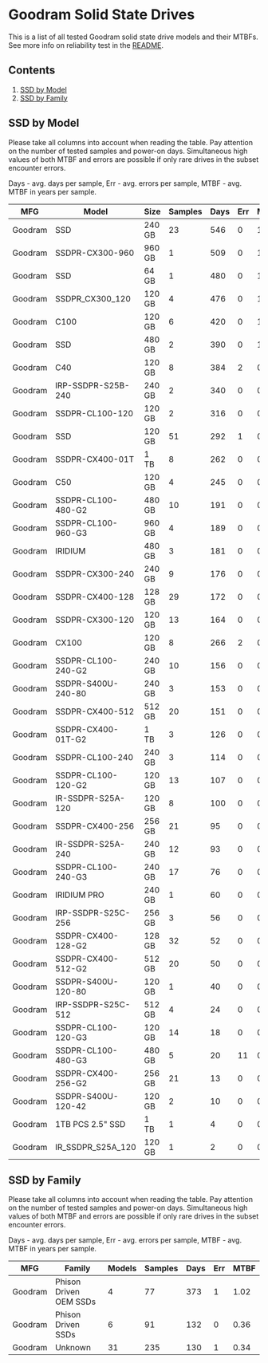 Goodram Solid State Drives
==========================

This is a list of all tested Goodram solid state drive models and their MTBFs. See
more info on reliability test in the [README](https://github.com/linuxhw/SMART).

Contents
--------

1. [ SSD by Model  ](#ssd-by-model)
2. [ SSD by Family ](#ssd-by-family)

SSD by Model
------------

Please take all columns into account when reading the table. Pay attention on the
number of tested samples and power-on days. Simultaneous high values of both MTBF
and errors are possible if only rare drives in the subset encounter errors.

Days - avg. days per sample,
Err  - avg. errors per sample,
MTBF - avg. MTBF in years per sample.

| MFG       | Model              | Size   | Samples | Days  | Err   | MTBF |
|-----------|--------------------|--------|---------|-------|-------|------|
| Goodram   | SSD                | 240 GB | 23      | 546   | 0     | 1.50   |
| Goodram   | SSDPR-CX300-960    | 960 GB | 1       | 509   | 0     | 1.40   |
| Goodram   | SSD                | 64 GB  | 1       | 480   | 0     | 1.32   |
| Goodram   | SSDPR_CX300_120    | 120 GB | 4       | 476   | 0     | 1.30   |
| Goodram   | C100               | 120 GB | 6       | 420   | 0     | 1.15   |
| Goodram   | SSD                | 480 GB | 2       | 390   | 0     | 1.07   |
| Goodram   | C40                | 120 GB | 8       | 384   | 2     | 0.98   |
| Goodram   | IRP-SSDPR-S25B-240 | 240 GB | 2       | 340   | 0     | 0.93   |
| Goodram   | SSDPR-CL100-120    | 120 GB | 2       | 316   | 0     | 0.87   |
| Goodram   | SSD                | 120 GB | 51      | 292   | 1     | 0.80   |
| Goodram   | SSDPR-CX400-01T    | 1 TB   | 8       | 262   | 0     | 0.72   |
| Goodram   | C50                | 120 GB | 4       | 245   | 0     | 0.67   |
| Goodram   | SSDPR-CL100-480-G2 | 480 GB | 10      | 191   | 0     | 0.52   |
| Goodram   | SSDPR-CL100-960-G3 | 960 GB | 4       | 189   | 0     | 0.52   |
| Goodram   | IRIDIUM            | 480 GB | 3       | 181   | 0     | 0.50   |
| Goodram   | SSDPR-CX300-240    | 240 GB | 9       | 176   | 0     | 0.48   |
| Goodram   | SSDPR-CX400-128    | 128 GB | 29      | 172   | 0     | 0.47   |
| Goodram   | SSDPR-CX300-120    | 120 GB | 13      | 164   | 0     | 0.45   |
| Goodram   | CX100              | 120 GB | 8       | 266   | 2     | 0.44   |
| Goodram   | SSDPR-CL100-240-G2 | 240 GB | 10      | 156   | 0     | 0.43   |
| Goodram   | SSDPR-S400U-240-80 | 240 GB | 3       | 153   | 0     | 0.42   |
| Goodram   | SSDPR-CX400-512    | 512 GB | 20      | 151   | 0     | 0.42   |
| Goodram   | SSDPR-CX400-01T-G2 | 1 TB   | 3       | 126   | 0     | 0.35   |
| Goodram   | SSDPR-CL100-240    | 240 GB | 3       | 114   | 0     | 0.31   |
| Goodram   | SSDPR-CL100-120-G2 | 120 GB | 13      | 107   | 0     | 0.30   |
| Goodram   | IR-SSDPR-S25A-120  | 120 GB | 8       | 100   | 0     | 0.28   |
| Goodram   | SSDPR-CX400-256    | 256 GB | 21      | 95    | 0     | 0.26   |
| Goodram   | IR-SSDPR-S25A-240  | 240 GB | 12      | 93    | 0     | 0.26   |
| Goodram   | SSDPR-CL100-240-G3 | 240 GB | 17      | 76    | 0     | 0.21   |
| Goodram   | IRIDIUM PRO        | 240 GB | 1       | 60    | 0     | 0.17   |
| Goodram   | IRP-SSDPR-S25C-256 | 256 GB | 3       | 56    | 0     | 0.15   |
| Goodram   | SSDPR-CX400-128-G2 | 128 GB | 32      | 52    | 0     | 0.14   |
| Goodram   | SSDPR-CX400-512-G2 | 512 GB | 20      | 50    | 0     | 0.14   |
| Goodram   | SSDPR-S400U-120-80 | 120 GB | 1       | 40    | 0     | 0.11   |
| Goodram   | IRP-SSDPR-S25C-512 | 512 GB | 4       | 24    | 0     | 0.07   |
| Goodram   | SSDPR-CL100-120-G3 | 120 GB | 14      | 18    | 0     | 0.05   |
| Goodram   | SSDPR-CL100-480-G3 | 480 GB | 5       | 20    | 11    | 0.04   |
| Goodram   | SSDPR-CX400-256-G2 | 256 GB | 21      | 13    | 0     | 0.04   |
| Goodram   | SSDPR-S400U-120-42 | 120 GB | 2       | 10    | 0     | 0.03   |
| Goodram   | 1TB PCS 2.5" SSD   | 1 TB   | 1       | 4     | 0     | 0.01   |
| Goodram   | IR_SSDPR_S25A_120  | 120 GB | 1       | 2     | 0     | 0.01   |

SSD by Family
-------------

Please take all columns into account when reading the table. Pay attention on the
number of tested samples and power-on days. Simultaneous high values of both MTBF
and errors are possible if only rare drives in the subset encounter errors.

Days - avg. days per sample,
Err  - avg. errors per sample,
MTBF - avg. MTBF in years per sample.

| MFG       | Family                 | Models | Samples | Days  | Err   | MTBF |
|-----------|------------------------|--------|---------|-------|-------|------|
| Goodram   | Phison Driven OEM SSDs | 4      | 77      | 373   | 1     | 1.02   |
| Goodram   | Phison Driven SSDs     | 6      | 91      | 132   | 0     | 0.36   |
| Goodram   | Unknown                | 31     | 235     | 130   | 1     | 0.34   |
